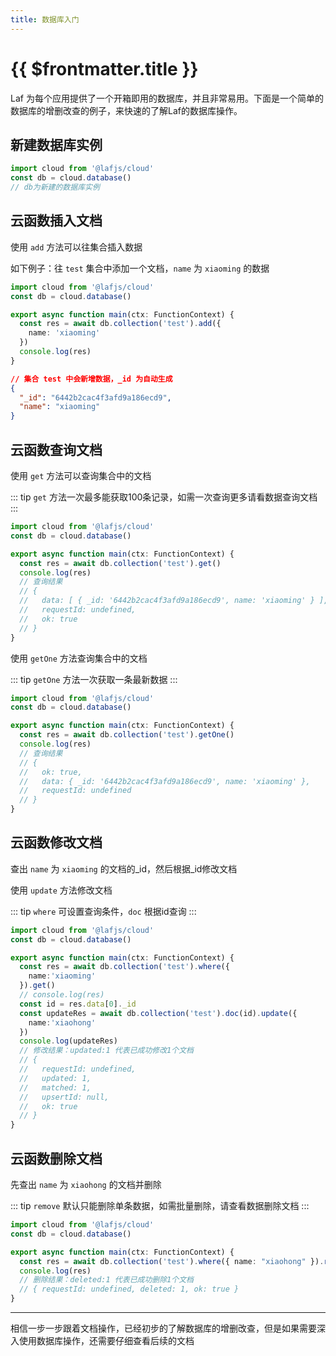 ```yaml
---
title: 数据库入门
---
```


# {{ $frontmatter.title }}

Laf 为每个应用提供了一个开箱即用的数据库，并且非常易用。下面是一个简单的数据库的增删改查的例子，来快速的了解Laf的数据库操作。

## 新建数据库实例

```typescript
import cloud from '@lafjs/cloud'
const db = cloud.database() 
// db为新建的数据库实例
```

## 云函数插入文档

使用 `add` 方法可以往集合插入数据

如下例子：往 `test` 集合中添加一个文档，`name` 为 `xiaoming` 的数据

```typescript
import cloud from '@lafjs/cloud'
const db = cloud.database() 

export async function main(ctx: FunctionContext) {
  const res = await db.collection('test').add({
    name: 'xiaoming'
  })
  console.log(res)
}
```

```json
// 集合 test 中会新增数据，_id 为自动生成
{
  "_id": "6442b2cac4f3afd9a186ecd9",
  "name": "xiaoming"
}
```

## 云函数查询文档

使用 `get` 方法可以查询集合中的文档

::: tip
`get` 方法一次最多能获取100条记录，如需一次查询更多请看数据查询文档
:::

```typescript
import cloud from '@lafjs/cloud'
const db = cloud.database() 

export async function main(ctx: FunctionContext) {
  const res = await db.collection('test').get()
  console.log(res)
  // 查询结果
  // {
  //   data: [ { _id: '6442b2cac4f3afd9a186ecd9', name: 'xiaoming' } ],
  //   requestId: undefined,
  //   ok: true
  // }
}
```

使用 `getOne` 方法查询集合中的文档

::: tip
`getOne` 方法一次获取一条最新数据
:::

```typescript
import cloud from '@lafjs/cloud'
const db = cloud.database() 

export async function main(ctx: FunctionContext) {
  const res = await db.collection('test').getOne()
  console.log(res)
  // 查询结果
  // {
  //   ok: true,
  //   data: { _id: '6442b2cac4f3afd9a186ecd9', name: 'xiaoming' },
  //   requestId: undefined
  // }
}
```

## 云函数修改文档

查出 `name` 为 `xiaoming` 的文档的_id，然后根据_id修改文档

使用 `update` 方法修改文档

::: tip
`where` 可设置查询条件，`doc` 根据id查询
:::

```typescript
import cloud from '@lafjs/cloud'
const db = cloud.database() 

export async function main(ctx: FunctionContext) {
  const res = await db.collection('test').where({
    name:'xiaoming'
  }).get()
  // console.log(res)
  const id = res.data[0]._id
  const updateRes = await db.collection('test').doc(id).update({
    name:'xiaohong'
  })
  console.log(updateRes)
  // 修改结果：updated:1 代表已成功修改1个文档
  // {
  //   requestId: undefined,
  //   updated: 1,
  //   matched: 1,
  //   upsertId: null,
  //   ok: true
  // }
}
```

## 云函数删除文档

先查出 `name` 为 `xiaohong` 的文档并删除

::: tip
`remove` 默认只能删除单条数据，如需批量删除，请查看数据删除文档
:::

```typescript
import cloud from '@lafjs/cloud'
const db = cloud.database() 

export async function main(ctx: FunctionContext) {
  const res = await db.collection('test').where({ name: "xiaohong" }).remove()
  console.log(res)
  // 删除结果：deleted:1 代表已成功删除1个文档
  // { requestId: undefined, deleted: 1, ok: true }
}
```

--------

相信一步一步跟着文档操作，已经初步的了解数据库的增删改查，但是如果需要深入使用数据库操作，还需要仔细查看后续的文档
